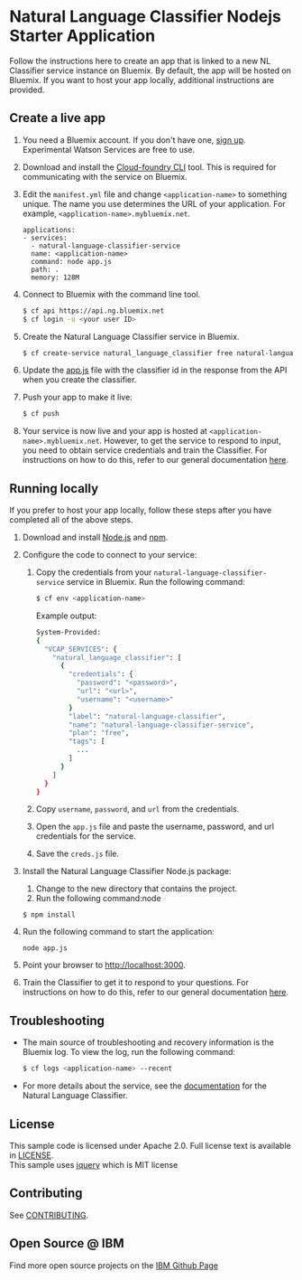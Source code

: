 # Natural Language Classifier Nodejs Starter Application

Follow the instructions here to create an app that is linked to a new NL Classifier service instance on Bluemix. By default, the app will be hosted on Bluemix. If you want to host your app locally, additional instructions are provided.

## Create a live app

1. You need a Bluemix account. If you don't have one, [sign up][sign_up]. Experimental Watson Services are free to use.

1. Download and install the [Cloud-foundry CLI][cloud_foundry] tool. This is required for communicating with the service on Bluemix.

1. Edit the `manifest.yml` file and change `<application-name>` to something unique. The name you use determines the URL of your application. For example, `<application-name>.mybluemix.net`.
	
	```
	applications:
	- services:
	  - natural-language-classifier-service
	  name: <application-name>
	  command: node app.js
	  path: .
	  memory: 128M
	```

1. Connect to Bluemix with the command line tool.
	
	```sh
	$ cf api https://api.ng.bluemix.net
	$ cf login -u <your user ID>
	```

1. Create the Natural Language Classifier service in Bluemix.
	
	```sh
	$ cf create-service natural_language_classifier free natural-language-classifier-service
	```

1. Update the [app.js](app.js#L33) file with the classifier id in the response from the API when you create the classifier.

1. Push your app to make it live:

	```sh
	$ cf push
	```

1. Your service is now live and your app is hosted at `<application-name>.mybluemix.net`. However, to get the service to respond to input, you need to obtain service credentials and train the Classifier. For instructions on how to do this, refer to our general documentation [here](https://watson.stage1.mybluemix.net/doc/nl-classifier/get_start.shtml).



## Running locally

If you prefer to host your app locally, follow these steps after you have completed all of the above steps.

1. Download and install [Node.js](http://nodejs.org/) and [npm](https://www.npmjs.com/).

1. Configure the code to connect to your service:

	1. Copy the credentials from your `natural-language-classifier-service` service in Bluemix. Run the following command:

		```sh
		$ cf env <application-name>
		```

		Example output:

		```sh
		System-Provided:
		{
		  "VCAP_SERVICES": {
			"natural_language_classifier": [
			  {
				"credentials": {
				  "password": "<password>",
				  "url": "<url>",
				  "username": "<username>"
				}
				"label": "natural-language-classifier",
				"name": "natural-language-classifier-service",
				"plan": "free",
				"tags": [
				  ... 
				]
			  }
			]
		  }
		}
		```

	1. Copy `username`, `password`, and `url` from the credentials.
	1. Open the `app.js` file and paste the username, password, and url credentials for the service.
	1. Save the `creds.js` file.


1. Install the Natural Language Classifier Node.js package:
	1. Change to the new directory that contains the project. 
	2. Run the following command:node

	```node
	$ npm install
	```

1. Run the following command to start the application:

	```node
	node app.js
	```

1. Point your browser to [http://localhost:3000](http://localhost:3000).

1. Train the Classifier to get it to respond to your questions. For instructions on how to do this, refer to our general documentation [here](https://watson.stage1.mybluemix.net/doc/nl-classifier/get_start.shtml).


## Troubleshooting

* The main source of troubleshooting and recovery information is the Bluemix log. To view the log, run the following command:

  ```sh
  $ cf logs <application-name> --recent
  ```

* For more details about the service, see the [documentation][nlc_docs] for the Natural Language Classifier.

## License

  This sample code is licensed under Apache 2.0. Full license text is available in [LICENSE](LICENSE).  
  This sample uses [jquery](https://jquery.com/) which is MIT license
## Contributing

  See [CONTRIBUTING](CONTRIBUTING.md).

## Open Source @ IBM
  Find more open source projects on the [IBM Github Page](http://ibm.github.io/)

[cloud_foundry]: https://github.com/cloudfoundry/cli
[getting_started]: http://www.ibm.com/smarterplanet/us/en/ibmwatson/developercloud/doc/getting_started/
[nlc_docs]: http://www.ibm.com/smarterplanet/us/en/ibmwatson/developercloud/doc/nl-classifier/
[sign_up]: https://apps.admin.ibmcloud.com/manage/trial/bluemix.html?cm_mmc=WatsonDeveloperCloud-_-LandingSiteGetStarted-_-x-_-CreateAnAccountOnBluemixCLI
